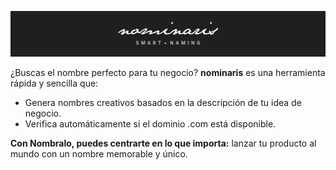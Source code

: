 ![banner](figures/banner.png)


¿Buscas el nombre perfecto para tu negocio? **nominaris** es una herramienta rápida y sencilla que: 

- Genera nombres creativos basados en la descripción de tu idea de negocio.
- Verifica automáticamente si el dominio .com está disponible.

**Con Nombralo, puedes centrarte en lo que importa:** lanzar tu producto al mundo con un nombre memorable y único.

